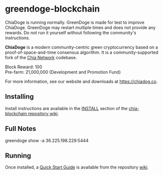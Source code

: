 # greendoge-blockchain 
ChiaDoge is running normally. GreenDoge is made for test to improve ChiaDoge. GreenDoge may restart multiple times and does not provide any rewards. Do not run it yourself without following the community's instructions.

**ChiaDoge** is a modern community-centric green cryptocurrency based on a proof-of-space-and-time consensus algorithm. It is a community-supported fork of the [Chia Network](https://github.com/Chia-Network/chia-blockchain) codebase.

Block Reward: 100<br>
Pre-farm: 21,000,000 (Development and Promotion Fund)

For more information, see our website and downloads at https://chiadog.co.

## Installing

Install instructions are available in the
[INSTALL](https://github.com/Chia-Network/chia-blockchain/wiki/INSTALL)
section of the
[chia-blockchain repository wiki](https://github.com/Chia-Network/chia-blockchain/wiki).

## Full Notes
greendoge show -a 36.225.198.229:5444

## Running

Once installed, a
[Quick Start Guide](https://github.com/Chia-Network/chia-blockchain/wiki/Quick-Start-Guide)
is available from the repository
[wiki](https://github.com/Chia-Network/chia-blockchain/wiki).
